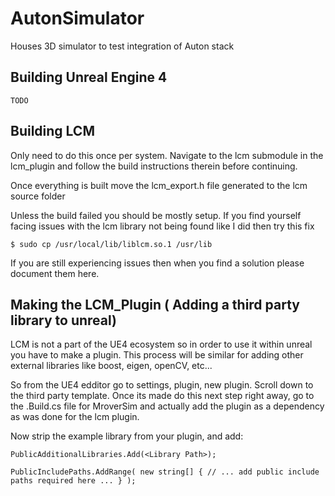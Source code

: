 # AutonSimulator
Houses 3D simulator to test integration of Auton stack

## Building Unreal Engine 4

`TODO`

## Building LCM
Only need to do this once per system. Navigate to the lcm submodule in the lcm_plugin
and follow the build instructions therein before continuing.

Once everything is built move the lcm_export.h file generated to the lcm source folder

Unless the build failed you should be mostly setup. If you find yourself
facing issues with the lcm library not being found like I did then try this fix

`
$ sudo cp /usr/local/lib/liblcm.so.1 /usr/lib
`

If you are still experiencing issues then when you find a solution please document them here.

## Making the LCM_Plugin ( Adding a third party library to unreal)
LCM is not a part of the UE4 ecosystem so in order to use it within unreal you have to make a plugin. 
This process will be similar for adding other external libraries like boost, eigen, openCV, etc...

So from the UE4 edditor go to settings, plugin, new plugin. Scroll down to the third party template.
Once its made do this next step right away, go to the .Build.cs file for MroverSim and actually add 
the plugin as a dependency as was done for the lcm plugin.

Now strip the example library from your plugin, and add:


`PublicAdditionalLibraries.Add(<Library Path>);`

`PublicIncludePaths.AddRange(
			new string[] {
				// ... add public include paths required here ...
			}
			);
`